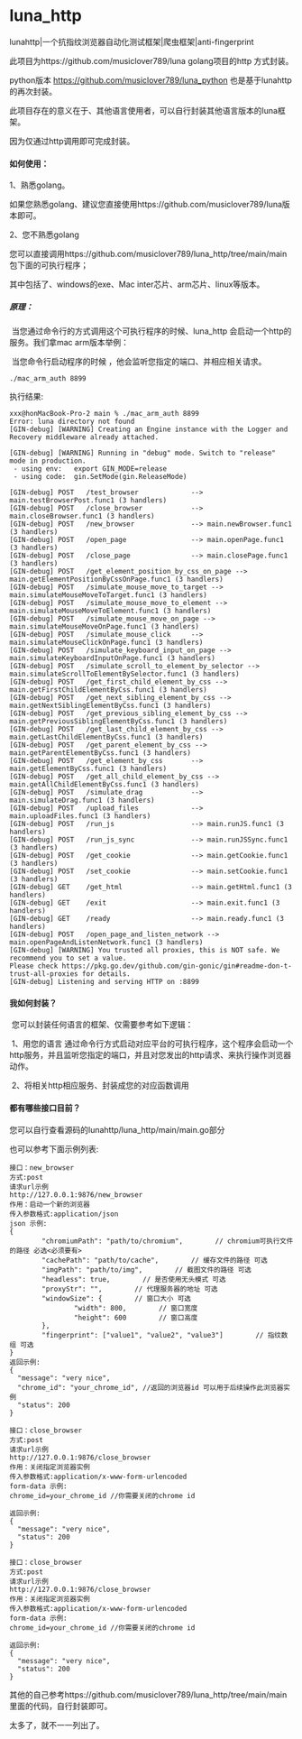 # luna_http
lunahttp|一个抗指纹浏览器自动化测试框架|爬虫框架|anti-fingerprint


此项目为https://github.com/musiclover789/luna   golang项目的http 方式封装。

python版本 https://github.com/musiclover789/luna_python 也是基于lunahttp的再次封装。



此项目存在的意义在于、其他语言使用者，可以自行封装其他语言版本的luna框架。

因为仅通过http调用即可完成封装。



#### 如何使用：

1、熟悉golang。

​		如果您熟悉golang、建议您直接使用https://github.com/musiclover789/luna版本即可。

2、您不熟悉golang

​		您可以直接调用https://github.com/musiclover789/luna_http/tree/main/main包下面的可执行程序；

其中包括了、windows的exe、Mac inter芯片、arm芯片、linux等版本。



##### 原理：

​		当您通过命令行的方式调用这个可执行程序的时候、luna_http 会启动一个http的服务。我们拿mac arm版本举例：

​	当您命令行启动程序的时候 ，他会监听您指定的端口、并相应相关请求。

```
./mac_arm_auth 8899
```

执行结果:

```
xxx@honMacBook-Pro-2 main % ./mac_arm_auth 8899
Error: luna directory not found
[GIN-debug] [WARNING] Creating an Engine instance with the Logger and Recovery middleware already attached.

[GIN-debug] [WARNING] Running in "debug" mode. Switch to "release" mode in production.
 - using env:	export GIN_MODE=release
 - using code:	gin.SetMode(gin.ReleaseMode)

[GIN-debug] POST   /test_browser             --> main.testBrowserPost.func1 (3 handlers)
[GIN-debug] POST   /close_browser            --> main.closeBrowser.func1 (3 handlers)
[GIN-debug] POST   /new_browser              --> main.newBrowser.func1 (3 handlers)
[GIN-debug] POST   /open_page                --> main.openPage.func1 (3 handlers)
[GIN-debug] POST   /close_page               --> main.closePage.func1 (3 handlers)
[GIN-debug] POST   /get_element_position_by_css_on_page --> main.getElementPositionByCssOnPage.func1 (3 handlers)
[GIN-debug] POST   /simulate_mouse_move_to_target --> main.simulateMouseMoveToTarget.func1 (3 handlers)
[GIN-debug] POST   /simulate_mouse_move_to_element --> main.simulateMouseMoveToElement.func1 (3 handlers)
[GIN-debug] POST   /simulate_mouse_move_on_page --> main.simulateMouseMoveOnPage.func1 (3 handlers)
[GIN-debug] POST   /simulate_mouse_click     --> main.simulateMouseClickOnPage.func1 (3 handlers)
[GIN-debug] POST   /simulate_keyboard_input_on_page --> main.simulateKeyboardInputOnPage.func1 (3 handlers)
[GIN-debug] POST   /simulate_scroll_to_element_by_selector --> main.simulateScrollToElementBySelector.func1 (3 handlers)
[GIN-debug] POST   /get_first_child_element_by_css --> main.getFirstChildElementByCss.func1 (3 handlers)
[GIN-debug] POST   /get_next_sibling_element_by_css --> main.getNextSiblingElementByCss.func1 (3 handlers)
[GIN-debug] POST   /get_previous_sibling_element_by_css --> main.getPreviousSiblingElementByCss.func1 (3 handlers)
[GIN-debug] POST   /get_last_child_element_by_css --> main.getLastChildElementByCss.func1 (3 handlers)
[GIN-debug] POST   /get_parent_element_by_css --> main.getParentElementByCss.func1 (3 handlers)
[GIN-debug] POST   /get_element_by_css       --> main.getElementByCss.func1 (3 handlers)
[GIN-debug] POST   /get_all_child_element_by_css --> main.getAllChildElementByCss.func1 (3 handlers)
[GIN-debug] POST   /simulate_drag            --> main.simulateDrag.func1 (3 handlers)
[GIN-debug] POST   /upload_files             --> main.uploadFiles.func1 (3 handlers)
[GIN-debug] POST   /run_js                   --> main.runJS.func1 (3 handlers)
[GIN-debug] POST   /run_js_sync              --> main.runJSSync.func1 (3 handlers)
[GIN-debug] POST   /get_cookie               --> main.getCookie.func1 (3 handlers)
[GIN-debug] POST   /set_cookie               --> main.setCookie.func1 (3 handlers)
[GIN-debug] GET    /get_html                 --> main.getHtml.func1 (3 handlers)
[GIN-debug] GET    /exit                     --> main.exit.func1 (3 handlers)
[GIN-debug] GET    /ready                    --> main.ready.func1 (3 handlers)
[GIN-debug] POST   /open_page_and_listen_network --> main.openPageAndListenNetwork.func1 (3 handlers)
[GIN-debug] [WARNING] You trusted all proxies, this is NOT safe. We recommend you to set a value.
Please check https://pkg.go.dev/github.com/gin-gonic/gin#readme-don-t-trust-all-proxies for details.
[GIN-debug] Listening and serving HTTP on :8899
```



#### 我如何封装？

​	您可以封装任何语言的框架、仅需要参考如下逻辑：

​	1、用您的语言 通过命令行方式启动对应平台的可执行程序，这个程序会启动一个http服务，并且监听您指定的端口，并且对您发出的http请求、来执行操作浏览器动作。

​	2、将相关http相应服务、封装成您的对应函数调用

 

#### 都有哪些接口目前？

您可以自行查看源码的lunahttp/luna_http/main/main.go部分

也可以参考下面示例列表:

```
接口：new_browser
方式:post
请求url示例
http://127.0.0.1:9876/new_browser
作用：启动一个新的浏览器
传入参数格式:application/json
json 示例:
{
        "chromiumPath": "path/to/chromium",        // chromium可执行文件的路径 必选<必须要有>
        "cachePath": "path/to/cache",        // 缓存文件的路径 可选
        "imgPath": "path/to/img",        // 截图文件的路径 可选
        "headless": true,        // 是否使用无头模式 可选
        "proxyStr": "",        // 代理服务器的地址 可选
        "windowSize": {        // 窗口大小 可选
                "width": 800,        // 窗口宽度
                "height": 600        // 窗口高度
        },
        "fingerprint": ["value1", "value2", "value3"]        // 指纹数组 可选
}
返回示例:
{
  "message": "very nice",
  "chrome_id": "your_chrome_id", //返回的浏览器id 可以用于后续操作此浏览器实例
  "status": 200
}
```



```
接口：close_browser
方式:post
请求url示例
http://127.0.0.1:9876/close_browser
作用：关闭指定浏览器实例
传入参数格式:application/x-www-form-urlencoded
form-data 示例:
chrome_id=your_chrome_id //你需要关闭的chrome id

返回示例:
{
  "message": "very nice",
  "status": 200
}
```



```
接口：close_browser
方式:post
请求url示例
http://127.0.0.1:9876/close_browser
作用：关闭指定浏览器实例
传入参数格式:application/x-www-form-urlencoded
form-data 示例:
chrome_id=your_chrome_id //你需要关闭的chrome id

返回示例:
{
  "message": "very nice",
  "status": 200
}
```



其他的自己参考https://github.com/musiclover789/luna_http/tree/main/main 里面的代码，自行封装即可。

太多了，就不一一列出了。

